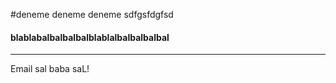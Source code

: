 #deneme deneme deneme sdfgsfdgfsd

#### blablabalbalbalbalblablalbalbalbalbal

---

Email sal baba saL!
